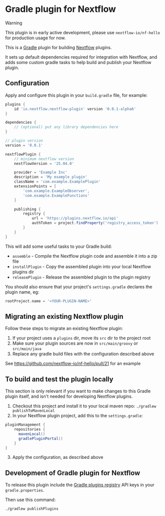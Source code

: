 # Gradle plugin for Nextflow

> [!WARNING]
> This plugin is in early active development, please use `nextflow-io/nf-hello` for production usage for now.

This is a [Gradle](https://gradle.org/) plugin for building [Nextflow](https://www.nextflow.io/) plugins.

It sets up default dependencies required for integration with Nextflow, and adds some custom gradle tasks
to help build and publish your Nextflow plugin.

## Configuration

Apply and configure this plugin in your `build.gradle` file, for example:

```gradle
plugins {
    id 'io.nextflow.nextflow-plugin' version '0.0.1-alpha6'
}

dependencies {
    // (optional) put any library dependencies here
}

// plugin version
version = '0.0.1'

nextflowPlugin {
    // minimum nextflow version
    nextflowVersion = '25.04.0'

    provider = 'Example Inc'
    description = 'My example plugin'
    className = 'com.example.ExamplePlugin'
    extensionPoints = [
        'com.example.ExampleObserver',
        'com.example.ExampleFunctions'
    ]

    publishing {
        registry {
            url = 'https://plugins.nextflow.io/api'
            authToken = project.findProperty('registry_access_token')
        }
    }
}
```

This will add some useful tasks to your Gradle build:
* `assemble` - Compile the Nextflow plugin code and assemble it into a zip file
* `installPlugin` - Copy the assembled plugin into your local Nextflow plugins dir
* `releasePlugin` - Release the assembled plugin to the plugin registry

You should also ensure that your project's `settings.gradle` declares the plugin name, eg:
```gradle
rootProject.name = '<YOUR-PLUGIN-NAME>'
```

## Migrating an existing Nextflow plugin

Follow these steps to migrate an existing Nextflow plugin:

1. If your project uses a `plugins` dir, move its `src` dir to the project root
2. Make sure your plugin sources are now in `src/main/groovy` or `src/main/java`
3. Replace any gradle build files with the configuration described above

See https://github.com/nextflow-io/nf-hello/pull/21 for an example

## To build and test the plugin locally

This section is only relevant if you want to make changes to this Gradle plugin itself, and isn't 
needed for developing Nextflow plugins.

1. Checkout this project and install it to your local maven repo: `./gradlew publishToMavenLocal`
2. In your Nextflow plugin project, add this to the `settings.gradle`:
```gradle
pluginManagement {
    repositories {
      mavenLocal()
      gradlePluginPortal()
    }
}
```
3. Apply the configuration, as described above



## Development of Gradle plugin for Nextflow 

To release this plugin include the [Gradle plugins registry](https://plugins.gradle.org) API keys in your `gradle.properties`. 

Then use this command:


```
./gradlew publishPlugins
```
